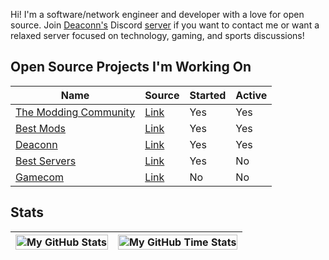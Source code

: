 Hi! I'm a software/network engineer and developer with a love for open source. Join [Deaconn's](https://deaconn.net/) Discord [server](https://discord.deaconn.net/) if you want to contact me or want a relaxed server focused on technology, gaming, and sports discussions!

## Open Source Projects I'm Working On
| Name | Source | Started | Active |
| ---- | ----        | ----    | ----   |
| [The Modding Community](https://moddingcommunity.com/) | [Link](https://github.com/modcommunity) | Yes | Yes |
| [Best Mods](https://bestmods.io) | [Link](https://github.com/bestmods/bestmods) | Yes | Yes |
| [Deaconn](https://deaconn.net/) | [Link](https://github.com/deaconn-net) | Yes | Yes |
| [Best Servers](https://bestservers.io) | [Link](https://github.com/bestserversio/bestservers) | Yes | No |
| [Gamecom](https://gamecom.io) | [Link](https://github.com/gamecomio/gamecom) | No | No

## Stats
| <img align="center" width="100%" src="https://github-readme-stats.vercel.app/api?username=gamemann&count_private=true&include_all_commits=true&show_icons=true&theme=blue-green&border_color=001F1E&text_color=09d672&icon_color=00C2C2&title_color=00F1E9&custom_title=Stats" alt="My GitHub Stats" /> | <img align="center" width="100%" src="https://github-readme-stats.vercel.app/api/wakatime?username=gamemann&theme=blue-green&border_color=001F1E&text_color=09d672&icon_color=00C2C2&title_color=00F1E9" alt="My GitHub Time Stats" /> |
| ------------- | ------------- |
